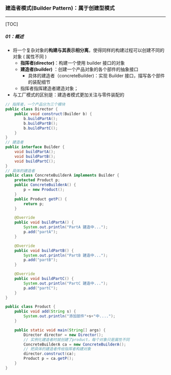 ### 建造者模式(Builder Pattern)：属于创建型模式

------

[TOC]

##### 01：概述

- 将一个复杂对象的**构建与其表示相分离**，使得同样的构建过程可以创建不同的对象 ( 属性不同 )	
  - **指挥者(director)**：构建一个使用 builder 接口的对象 
  - **建造者(builder)** ：创建一个产品对象的各个部件的抽象接口 
    - 具体的建造者（concreteBuilder)：实现 Builder 接口，描写各个部件的装配细节
  - 指挥者指挥建造者建造对象；
- 与工厂模式的区别是：建造者模式更加关注与零件装配的

```java
// 指挥者，一个产品分为三个模块
public class Director {
    public void construct(Builder b) {
        b.buildPartA();
        b.buildPartB();
        b.buildPartC();
    }
}
// 建造者
public interface Builder {
    void buildPartA();
    void buildPartB();
    void buildPartC();
}
// 具体的建造者
public class ConcreteBuilderA implements Builder {
    protected Product p;
    public ConcreteBuilderA() {
        p = new Product();
    }
    public Product getP() {
        return p;
    }

    @Override
    public void buildPartA() {
        System.out.println("PartA 建造中...");
        p.add("partA");
    }

    @Override
    public void buildPartB() {
        System.out.println("PartB 建造中...");
        p.add("partB");
    }

    @Override
    public void buildPartC() {
        System.out.println("PartC 建造中...");
        p.add("partC");
    }
}

public class Product {
    public void add(String s) {
        System.out.println("添加部件"+s+"中....");
    }

    public static void main(String[] args) {
        Director director = new Director();
        // 实例化建造者时就创建了product，每个对象只是属性不同
        ConcreteBuilderA ca = new ConcreteBuilderA();  
        // 把具体的建造者传给指挥者构建对象
        director.construct(ca);
        Product p = ca.getP();
    }
}
```